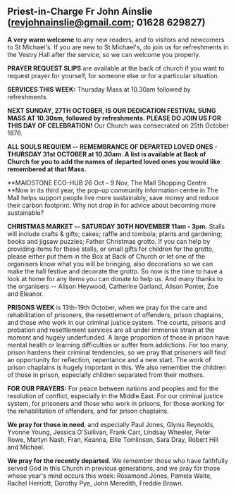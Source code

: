 
## Priest-in-Charge Fr John Ainslie ([revjohnainslie@gmail.com](mailto:revjohnainslie@gmail.com); 01628 629827)

**A very warm welcome** to any new readers, and to visitors and
newcomers to St Michael\'s. If you are new to St Michael\'s, do join us
for refreshments in the Vestry Hall after the service, so we can welcome
you properly.

**PRAYER REQUEST SLIPS** are available at the back of church if you want
to request prayer for yourself, for someone else or for a particular
situation.

**SERVICES THIS WEEK:** Thursday Mass at 10.30am followed by
refreshments.

**NEXT SUNDAY, 27TH OCTOBER, IS OUR DEDICATION FESTIVAL SUNG MASS AT
10.30am, followed by refreshments.** **PLEASE DO JOIN US FOR THIS DAY OF
CELEBRATION!** Our Church was consecrated on 25th October 1876.

**ALL SOULS REQUIEM -- REMEMBRANCE OF DEPARTED LOVED ONES - THURSDAY
31st OCTOBER at 10.30am. A list is available at Back of Church for you
to add the names of departed loved ones you would like remembered at
that Mass.**

**MAIDSTONE ECO-HUB 26 Oct - 9 Nov, The Mall Shopping Centre\
**Now in its third year, the pop-up community information centre in The
Mall helps support people live more sustainably, save money and reduce
their carbon footprint. Why not drop in for advice about becoming more
sustainable?

**CHRISTMAS MARKET -- SATURDAY 30TH NOVEMBER 11am - 3pm.** Stalls will
include crafts & gifts; cakes; raffle and tombola; plants and gardening;
books and jigsaw puzzles; Father Christmas grotto. If you can help by
providing items for these stalls, or small gifts for children for the
grotto, please either put them in the Box at Back of Church or let one
of the organisers know what you will be bringing, also decorations so we
can make the hall festive and decorate the grotto. So now is the time to
have a look at home for any items you can donate to help us. And many
thanks to the organisers -- Alison Heywood, Catherine Garland, Alison
Ponter, Zoe and Eleanor.

**PRISONS WEEK** is 13th-19th October, when we pray for the care and
rehabilitation of prisoners, the resettlement of offenders, prison
chaplains, and those who work in our criminal justice system. The
courts, prisons and probation and resettlement services are all under
immense strain at the moment and hugely underfunded. A large proportion
of those in prison have mental health or learning difficulties or suffer
from addictions. For too many, prison hardens their criminal tendencies,
so we pray that prisoners will find an opportunity for reflection,
repentance and a new start. The work of prison chaplains is hugely
important in this. We also remember the children of those in prison,
especially children separated from their mothers.

**FOR OUR PRAYERS:** For peace between nations and peoples and for the
resolution of conflict, especially in the Middle East. For our criminal
justice system, for prisoners and those who work in prisons, for those
working for the rehabilitation of offenders, and for prison chaplains.

**We pray for those in need**, and especially Paul Jones, Glynis
Reynolds, Yvonne Young, Jessica O'Sullivan, Frank Carr, Lindsay Wheeler,
Peter Rowe, Martyn Nash, Fran, Keanna, Ellie Tomlinson, Sara Dray,
Robert Hill and Michael.

**We pray for the recently departed**. We remember those who have
faithfully served God in this Church in previous generations, and we
pray for those whose year's mind occurs this week: Rosamond Jones,
Pamela Waite, Rachel Herriott, Dorothy Pye, John Meredith, Freddie
Brown.
